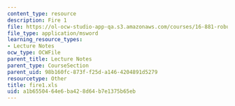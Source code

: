 ```yaml
---
content_type: resource
description: Fire 1
file: https://ol-ocw-studio-app-qa.s3.amazonaws.com/courses/16-881-robust-system-design-summer-1998/a1b6550464e6ba428d64b7e1375b65eb_fire1.xls
file_type: application/msword
learning_resource_types:
- Lecture Notes
ocw_type: OCWFile
parent_title: Lecture Notes
parent_type: CourseSection
parent_uid: 98b160fc-873f-f25d-a146-4204891d5279
resourcetype: Other
title: fire1.xls
uid: a1b65504-64e6-ba42-8d64-b7e1375b65eb
---
```

